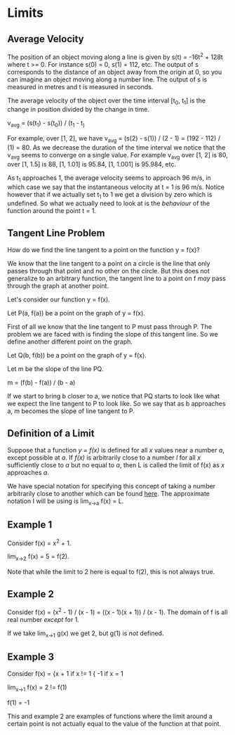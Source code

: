 # Limits

## Average Velocity
The position of an object moving along a line is given by s(t) = -16t<sup>2</sup> + 128t where t >= 0.
For instance s(0) = 0, s(1) = 112, etc.
The output of s corresponds to the distance of an object away from the origin at 0, so you can imagine an object moving along a number line.
The output of s is measured in metres and t is measured in seconds.

The average velocity of the object over the time interval [t<sub>0</sub>, t<sub>1</sub>] is the change in position divided by the change in time.

v<sub>avg</sub> = (s(t<sub>1</sub>) - s(t<sub>0</sub>)) / (t<sub>1</sub> - t<sub>)

For example, over [1, 2], we have v<sub>avg</sub> = (s(2) - s(1)) / (2 - 1) = (192 - 112) / (1) = 80.
As we decrease the duration of the time interval we notice that the v<sub>avg</sub> seems to converge on a single value.
For example v<sub>avg</sub> over [1, 2] is 80, over [1, 1.5] is 88, [1, 1.01] is 95.84, [1, 1.001] is 95.984, etc.

As t<sub>1</sub> approaches 1, the average velocity seems to approach 96 m/s, in which case we say that the instantaneous velocity at t = 1 is 96 m/s.
Notice however that if we actually set t<sub>1</sub> to 1 we get a division by zero which is undefined.
So what we actually need to look at is the *behaviour* of the function around the point t = 1.

## Tangent Line Problem
How do we find the line tangent to a point on the function y = f(x)?

We know that the line tangent to a point on a circle is the line that only passes through that point and no other on the circle.
But this does not generalize to an arbitrary function, the tangent line to a point on f *may* pass through the graph at another point.

Let's consider our function y = f(x).

Let P(a, f(a)) be a point on the graph of y = f(x).

First of all we know that the line tangent to P must pass through P.
The problem we are faced with is finding the slope of this tangent line.
So we define another different point on the graph.

Let Q(b, f(b)) be a point on the graph of y = f(x).

Let m be the slope of the line PQ.

m = (f(b) - f(a)) / (b - a)

If we start to bring b closer to a, we notice that PQ starts to look like what we expect the line tangent to P to look like.
So we say that as b approaches a, m becomes the slope of line tangent to P.

## Definition of a Limit
Suppose that a function *y = f(x)* is defined for all *x* values near a number *a*, except possible at *a*.
If *f(x)* is arbitrarily close to a number *l* for all *x* sufficiently close to *a* but no equal to *a*, then L is called the limit of f(x) as *x* approaches *a*.

We have special notation for specifying this concept of taking a number arbitrarily close to another which can be found [here](https://en.wikipedia.org/wiki/Limit_(mathematics)).
The approximate notation I will be using is lim<sub>x->a</sub> f(x) = L.

## Example 1
Consider f(x) = x<sup>2</sup> + 1.

lim<sub>x->2</sub> f(x) = 5 = f(2).

Note that while the limit to 2 here is equal to f(2), this is not always true.

## Example 2
Consider f(x) = (x<sup>2</sup> - 1) / (x - 1) = ((x - 1)(x + 1)) / (x - 1).
The domain of f is all real number *except* for 1.

If we take lim<sub>x->1</sub> g(x) we get 2, but g(1) is *not* defined.

## Example 3
Consider f(x) = {x + 1 if x != 1
		{ -1 if x = 1

lim<sub>x->1</sub> f(x) = 2 != f(1)

f(1) = -1

This and example 2 are examples of functions where the limit around a certain point is not actually equal to the value of the function at that point.
